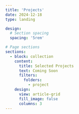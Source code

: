 ```yaml
---
title: 'Projects'
date: 2024-12-18
type: landing

design:
  # Section spacing
  spacing: '5rem'

# Page sections
sections:
  - block: collection
    content:
      title: Selected Projects
      text: Coming Soon
      filters:
        folders:
          - project
    design:
      view: article-grid
      fill_image: false
      columns: 3
---
```

